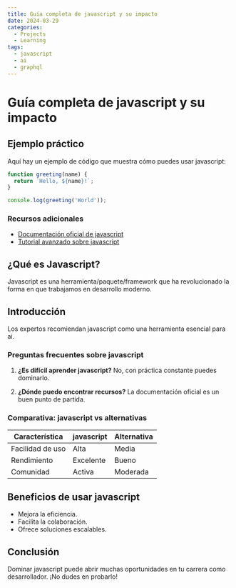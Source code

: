 ```yaml
---
title: Guía completa de javascript y su impacto
date: 2024-03-29
categories: 
  - Projects
  - Learning
tags:
  - javascript
  - ai
  - graphql
---
```


# Guía completa de javascript y su impacto

## Ejemplo práctico

Aquí hay un ejemplo de código que muestra cómo puedes usar javascript:

```javascript
function greeting(name) {
  return `Hello, ${name}!`;
}

console.log(greeting('World'));
```

### Recursos adicionales

- [Documentación oficial de javascript](https://example.com)
- [Tutorial avanzado sobre javascript](https://example.com/tutorial)

## ¿Qué es Javascript?

Javascript es una herramienta/paquete/framework que ha revolucionado la forma en que trabajamos en desarrollo moderno.

## Introducción

Los expertos recomiendan javascript como una herramienta esencial para ai.

### Preguntas frecuentes sobre javascript

1. **¿Es difícil aprender javascript?**
   No, con práctica constante puedes dominarlo.

2. **¿Dónde puedo encontrar recursos?**
   La documentación oficial es un buen punto de partida.

### Comparativa: javascript vs alternativas

| Característica | javascript | Alternativa |
|---------------|-------------|------------|
| Facilidad de uso | Alta | Media |
| Rendimiento | Excelente | Bueno |
| Comunidad | Activa | Moderada |

## Beneficios de usar javascript

- Mejora la eficiencia.
- Facilita la colaboración.
- Ofrece soluciones escalables.

## Conclusión

Dominar javascript puede abrir muchas oportunidades en tu carrera como desarrollador. ¡No dudes en probarlo!